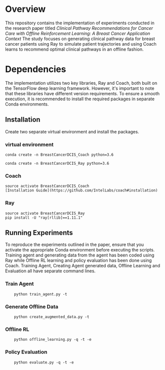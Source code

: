 # Overview

This repository contains the implementation of experiments conducted in the research paper titled *Clinical Pathway Recommendations for Cancer Care with Offline Reinforcement Learning: A Breast Cancer Application Context* The study focuses on generating clinical pathway data for breast cancer patients using Ray to simulate patient trajectories and using Coach learns to recommend optimal clinical pathways in an offline fashion.

# Dependencies

The implementation utilizes two key libraries, Ray and Coach, both built on the TensorFlow deep learning framework. However, it's important to note that these libraries have different version requirements. To ensure a smooth execution, it is recommended to install the required packages in separate Conda environments.

## Installation

Create two separate virtual environment and install the packages.

### virtual environment

	conda create -n BreastCancerDCIS_Coach python=3.6

	conda create -n BreastCancerDCIS_Ray python=3.6

### Coach

	source activate BreastCancerDCIS_Coach
	[Installation Guide](https://github.com/IntelLabs/coach#installation)

### Ray

	source activate BreastCancerDCIS_Ray
	pip install -U "ray[rllib]==1.11.1"

## Running Experiments

To reproduce the experiments outlined in the paper, ensure that you activate the appropriate Conda environment before executing the scripts. Training agent and generating data from the agent has been coded using Ray while Offline RL learning and policy evaluation has been done using Coach. Training Agent, Creating Agent generated data, Offline Learning and Evaluation all have separate command lines. 

### Train Agent
		python train_agent.py -t

### Generate Offline Data
		python create_augmented_data.py -t

### Offline RL
		python offline_learning.py -q -t -e

### Policy Evaluation
		python evaluate.py -q -t -e

